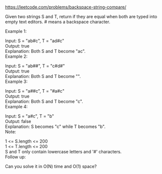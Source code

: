 https://leetcode.com/problems/backspace-string-compare/  

Given two strings S and T, return if they are equal when both are typed into empty text editors. # means a backspace character.

Example 1:

Input: S = "ab#c", T = "ad#c"  
Output: true  
Explanation: Both S and T become "ac".  
Example 2:  

Input: S = "ab##", T = "c#d#"  
Output: true  
Explanation: Both S and T become "".  
Example 3:  

Input: S = "a##c", T = "#a#c"  
Output: true  
Explanation: Both S and T become "c".  
Example 4:  

Input: S = "a#c", T = "b"  
Output: false  
Explanation: S becomes "c" while T becomes "b".  
Note:  

1 <= S.length <= 200  
1 <= T.length <= 200  
S and T only contain lowercase letters and '#' characters.  
Follow up:  

Can you solve it in O(N) time and O(1) space?